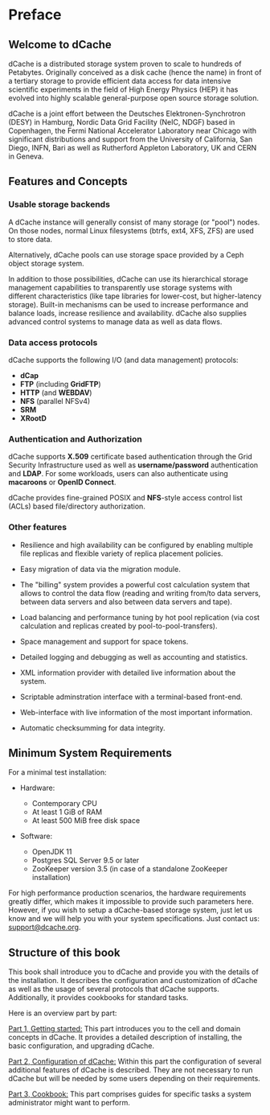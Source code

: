 Preface
=======

## Welcome to dCache

dCache is a distributed storage system proven to scale to hundreds of Petabytes.
Originally conceived as a disk cache (hence the name) in front of a tertiary storage to
provide efficient data access for data intensive scientific experiments in the field of High
Energy Physics (HEP) it has evolved into highly scalable general-purpose open source
storage solution.

dCache is a joint effort between the Deutsches Elektronen-Synchrotron (DESY) in
Hamburg, Nordic Data Grid Facility (NeIC, NDGF) based in Copenhagen, the Fermi
National Accelerator Laboratory near Chicago with significant distributions and
support from the University of California, San Diego, INFN, Bari as well as
Rutherford Appleton Laboratory, UK and CERN in Geneva.

## Features and Concepts

### Usable storage backends

A dCache instance will generally consist of many storage (or "pool") nodes.
On those nodes, normal Linux filesystems (btrfs, ext4, XFS, ZFS) are used
to store data.

Alternatively, dCache pools can use storage space provided by a Ceph object
storage system.

In addition to those possibilities, dCache can use its hierarchical storage
management capabilities to transparently use  storage systems with different characteristics (like tape libraries for lower-cost, but higher-latency
storage). Built-in mechanisms can be used to increase performance and balance loads,
increase resilience and availability. dCache also supplies advanced control systems
to manage data as well as data flows.

### Data access protocols

dCache supports the following I/O (and data management) protocols:

- **dCap**
- **FTP** (including **GridFTP**)
- **HTTP** (and **WEBDAV**)
- **NFS** (parallel NFSv4)
- **SRM**
- **XRootD**

### Authentication and Authorization

dCache supports **X.509** certificate based authentication through the Grid Security
Infrastructure used as well as **username/password** authentication and **LDAP**. For
some workloads, users can also authenticate using **macaroons** or **OpenID Connect**.

dCache provides fine-grained POSIX and **NFS**-style access control list (ACLs)
based file/directory authorization.

### Other features

- Resilience and high availability can be configured by enabling multiple file   replicas and flexible variety of replica placement policies.

- Easy migration of data via the migration module.

- The "billing" system provides a  powerful cost calculation system that allows to control the data flow (reading and writing from/to data servers, between data servers and also between data servers and tape).

- Load balancing and performance tuning by hot pool replication (via cost calculation and replicas created by pool-to-pool-transfers).

- Space management and support for space tokens.

- Detailed logging and debugging as well as accounting and statistics.

- XML information provider with detailed live information about the system.

- Scriptable adminstration interface with a terminal-based front-end.

- Web-interface with live information of the most important information.

- Automatic checksumming for data integrity.

## Minimum System Requirements

For a minimal test installation:

- Hardware:
  - Contemporary CPU
  - At least 1 GiB of RAM
  - At least 500 MiB free disk space

- Software:
  - OpenJDK 11
  - Postgres SQL Server 9.5 or later
  - ZooKeeper version 3.5 (in case of a standalone ZooKeeper installation)

For high performance production scenarios, the hardware requirements greatly
differ, which makes it impossible to provide such parameters here. However, if
you wish to setup a dCache-based storage system, just let us know and we will
help you with your system specifications. Just contact us: <support@dcache.org>.

## Structure of this book

This book shall introduce you to dCache and provide you with the details of the
installation. It describes the configuration and customization of dCache as well as the
usage of several protocols that dCache supports. Additionally, it provides
cookbooks for standard tasks.

Here is an overview part by part:

[Part 1, Getting started:](start.md) This part introduces you to the cell and domain
concepts in dCache. It provides a detailed description of installing, the basic
configuration, and upgrading dCache.

[Part 2, Configuration of dCache:](config.md) Within this part the configuration of several
additional features of dCache is described. They are not necessary to run dCache
but will be needed by some users depending on their requirements.

[Part 3, Cookbook:](cookbook.md) This part comprises guides for specific tasks a system
administrator might want to perform.
